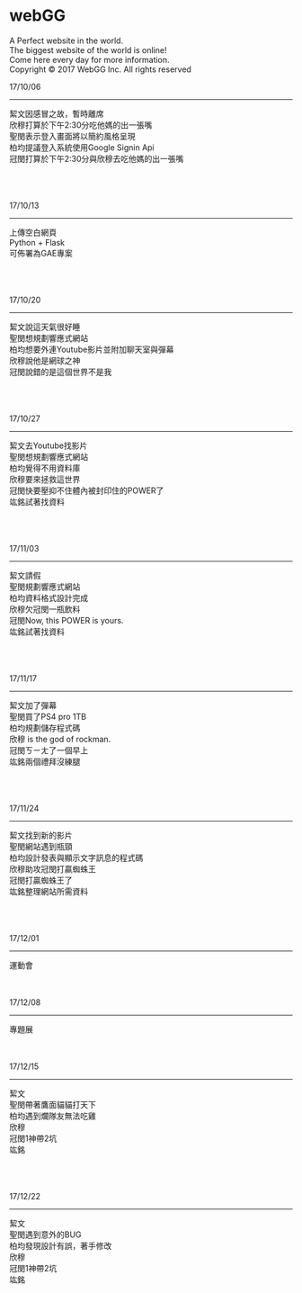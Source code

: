 # webGG

A Perfect website in the world. <br />
The biggest website of the world is online! <br />
Come here every day for more information. <br />
Copyright © 2017 WebGG Inc. All rights reserved

17/10/06<br />
<hr />
絜文因感冒之故，暫時離席<br />
欣穆打算於下午2:30分吃他媽的出一張嘴<br />
聖閔表示登入畫面將以簡約風格呈現<br />
柏均提議登入系統使用Google Signin Api<br />
冠閔打算於下午2:30分與欣穆去吃他媽的出一張嘴<br />
<br /><br /><br />

17/10/13<br />
<hr />
上傳空白網頁<br />
Python + Flask<br />
可佈署為GAE專案<br />
<br /><br /><br />

17/10/20<br />
<hr />
絜文說這天氣很好睡<br />
聖閔想規劃響應式網站<br />
柏均想要外連Youtube影片並附加聊天室與彈幕<br />
欣穆說他是網球之神<br />
冠閔說錯的是這個世界不是我<br />
<br /><br /><br />

17/10/27<br />
<hr />
絜文去Youtube找影片<br />
聖閔想規劃響應式網站<br />
柏均覺得不用資料庫<br />
欣穆要來拯救這世界<br />
冠閔快要壓抑不住體內被封印住的POWER了<br />
竑銘試著找資料<br />
<br /><br /><br />

17/11/03<br />
<hr />
絜文請假<br />
聖閔規劃響應式網站<br />
柏均資料格式設計完成<br />
欣穆欠冠閔一瓶飲料<br />
冠閔Now, this POWER is yours.<br />
竑銘試著找資料<br />
<br /><br /><br />

17/11/17<br />
<hr />
絜文加了彈幕<br />
聖閔買了PS4 pro 1TB<br />
柏均規劃儲存程式碼<br />
欣穆 is the god of rockman.<br />
冠閔ㄎㄧㄤ了一個早上<br />
竑銘兩個禮拜沒練腿<br />
<br /><br /><br />

17/11/24<br />
<hr />
絜文找到新的影片<br />
聖閔網站遇到瓶頸<br />
柏均設計發表與顯示文字訊息的程式碼<br />
欣穆助攻冠閔打贏蜘蛛王<br />
冠閔打贏蜘蛛王了<br />
竑銘整理網站所需資料<br />
<br /><br /><br />

17/12/01<br />
<hr />
運動會
<br /><br /><br />

17/12/08<br />
<hr />
專題展
<br /><br /><br />

17/12/15<br />
<hr />
絜文<br />
聖閔帶著鷹面貓貓打天下<br />
柏均遇到爛隊友無法吃雞<br />
欣穆<br />
冠閔1神帶2坑<br />
竑銘<br />
<br /><br /><br />

17/12/22<br />
<hr />
絜文<br />
聖閔遇到意外的BUG<br />
柏均發現設計有誤，著手修改<br />
欣穆<br />
冠閔1神帶2坑<br />
竑銘<br />
<br /><br /><br />
